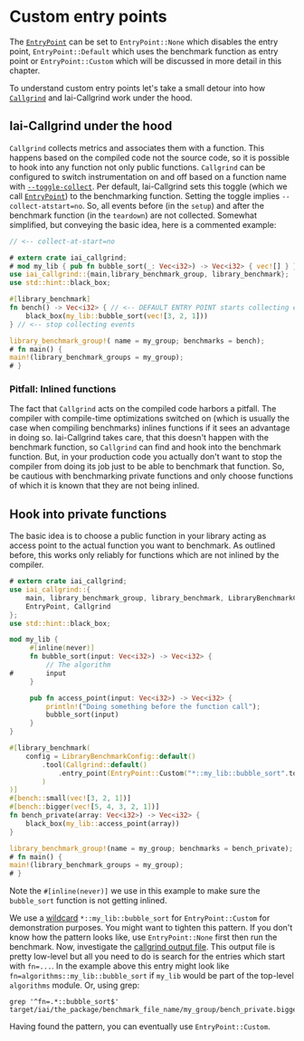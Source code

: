 # Custom entry points

The [`EntryPoint`] can be set to `EntryPoint::None` which disables
the entry point, `EntryPoint::Default` which uses the benchmark function as
entry point or `EntryPoint::Custom` which will be discussed in more detail in
this chapter.

To understand custom entry points let's take a small detour into how
[`Callgrind`][Callgrind] and Iai-Callgrind work under the hood.

## Iai-Callgrind under the hood

`Callgrind` collects metrics and associates them with a function. This happens
based on the compiled code not the source code, so it is possible to hook into
any function not only public functions. `Callgrind` can be configured to switch
instrumentation on and off based on a function name with
[`--toggle-collect`][Callgrind Arguments]. Per default, Iai-Callgrind sets this
toggle (which we call [`EntryPoint`]) to the benchmarking function. Setting the
toggle implies `--collect-atstart=no`. So, all events before (in the `setup`)
and after the benchmark function (in the `teardown`) are not collected. Somewhat
simplified, but conveying the basic idea, here is a commented example:

```rust
// <-- collect-at-start=no

# extern crate iai_callgrind;
# mod my_lib { pub fn bubble_sort(_: Vec<i32>) -> Vec<i32> { vec![] } }
use iai_callgrind::{main,library_benchmark_group, library_benchmark};
use std::hint::black_box;

#[library_benchmark]
fn bench() -> Vec<i32> { // <-- DEFAULT ENTRY POINT starts collecting events
    black_box(my_lib::bubble_sort(vec![3, 2, 1]))
} // <-- stop collecting events

library_benchmark_group!( name = my_group; benchmarks = bench);
# fn main() {
main!(library_benchmark_groups = my_group);
# }
```

### Pitfall: Inlined functions

The fact that `Callgrind` acts on the compiled code harbors a pitfall. The
compiler with compile-time optimizations switched on (which is usually the case
when compiling benchmarks) inlines functions if it sees an advantage in doing
so. Iai-Callgrind takes care, that this doesn't happen with the benchmark
function, so `Callgrind` can find and hook into the benchmark function. But, in
your production code you actually don't want to stop the compiler from doing
its job just to be able to benchmark that function. So, be cautious with
benchmarking private functions and only choose functions of which it is known
that they are not being inlined.

## Hook into private functions

The basic idea is to choose a public function in your library acting as access
point to the actual function you want to benchmark. As outlined before, this
works only reliably for functions which are not inlined by the compiler.

```rust
# extern crate iai_callgrind;
use iai_callgrind::{
    main, library_benchmark_group, library_benchmark, LibraryBenchmarkConfig,
    EntryPoint, Callgrind
};
use std::hint::black_box;

mod my_lib {
     #[inline(never)]
     fn bubble_sort(input: Vec<i32>) -> Vec<i32> {
         // The algorithm
#        input
     }

     pub fn access_point(input: Vec<i32>) -> Vec<i32> {
         println!("Doing something before the function call");
         bubble_sort(input)
     }
}

#[library_benchmark(
    config = LibraryBenchmarkConfig::default()
        .tool(Callgrind::default()
            .entry_point(EntryPoint::Custom("*::my_lib::bubble_sort".to_owned()))
        )
)]
#[bench::small(vec![3, 2, 1])]
#[bench::bigger(vec![5, 4, 3, 2, 1])]
fn bench_private(array: Vec<i32>) -> Vec<i32> {
    black_box(my_lib::access_point(array))
}

library_benchmark_group!(name = my_group; benchmarks = bench_private);
# fn main() {
main!(library_benchmark_groups = my_group);
# }
```

Note the `#[inline(never)]` we use in this example to make sure the
`bubble_sort` function is not getting inlined.

We use a [wildcard][Callgrind Arguments] `*::my_lib::bubble_sort` for
`EntryPoint::Custom` for demonstration purposes. You might want to tighten this
pattern. If you don't know how the pattern looks like, use `EntryPoint::None`
first then run the benchmark. Now, investigate the [callgrind output
file](../../cli_and_env/output/out_directory.md). This output file is pretty
low-level but all you need to do is search for the entries which start with
`fn=...`. In the example above this entry might look like
`fn=algorithms::my_lib::bubble_sort` if `my_lib` would be part of the top-level
`algorithms` module. Or, using grep:

```shell
grep '^fn=.*::bubble_sort$' target/iai/the_package/benchmark_file_name/my_group/bench_private.bigger/callgrind.bench_private.bigger.out
```

Having found the pattern, you can eventually use `EntryPoint::Custom`.

[Callgrind]: https://valgrind.org/docs/manual/cl-manual.html

[Callgrind Arguments]: https://valgrind.org/docs/manual/cl-manual.html#cl-manual.options

[`EntryPoint`]: https://docs.rs/iai-callgrind/0.15.0/iai_callgrind/enum.EntryPoint.html
